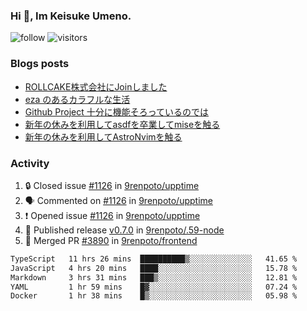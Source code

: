 ### Hi 👋, Im Keisuke Umeno.

<!--
**9renpoto/9renpoto** is a ✨ _special_ ✨ repository because its `README.md` (this file) appears on your GitHub profile.

Here are some ideas to get you started:

- 🔭 I’m currently working on ...
- 🌱 I’m currently learning ...
- 👯 I’m looking to collaborate on ...
- 🤔 I’m looking for help with ...
- 💬 Ask me about ...
- 📫 How to reach me: ...
- 😄 Pronouns: ...
- ⚡ Fun fact: ...
-->

![follow](https://img.shields.io/github/followers/9renpoto?label=Follow&style=social)
![visitors](https://komarev.com/ghpvc/?username=9renpoto&label=Profile%20views&color=0e75b6&style=flat)

### Blogs posts

<!-- BLOG-POST-LIST:START -->
- [ROLLCAKE株式会社にJoinしました](https://9renpoto.win/entry/2024/02/11/join)
- [eza のあるカラフルな生活](https://9renpoto.win/entry/2024/02/01/eza)
- [Github Project 十分に機能そろっているのでは](https://9renpoto.win/entry/2024/01/14/gh-projects)
- [新年の休みを利用してasdfを卒業してmiseを触る](https://9renpoto.win/entry/2024/01/07/mise)
- [新年の休みを利用してAstroNvimを触る](https://9renpoto.win/entry/2024/01/03/new-year-holidays)
<!-- BLOG-POST-LIST:END -->

### Activity

<!--START_SECTION:activity-->
1. 🔒 Closed issue [#1126](https://github.com/9renpoto/upptime/issues/1126) in [9renpoto/upptime](https://github.com/9renpoto/upptime)
2. 🗣 Commented on [#1126](https://github.com/9renpoto/upptime/issues/1126#issuecomment-1941739605) in [9renpoto/upptime](https://github.com/9renpoto/upptime)
3. ❗ Opened issue [#1126](https://github.com/9renpoto/upptime/issues/1126) in [9renpoto/upptime](https://github.com/9renpoto/upptime)
4. 🚀 Published release [v0.7.0](https://github.com/9renpoto/.59-node/releases/tag/v0.7.0) in [9renpoto/.59-node](https://github.com/9renpoto/.59-node)
5. 🎉 Merged PR [#3890](https://github.com/9renpoto/frontend/pull/3890) in [9renpoto/frontend](https://github.com/9renpoto/frontend)
<!--END_SECTION:activity-->

<!--START_SECTION:waka-->

```txt
TypeScript   11 hrs 26 mins  ██████████▒░░░░░░░░░░░░░░   41.65 %
JavaScript   4 hrs 20 mins   ████░░░░░░░░░░░░░░░░░░░░░   15.78 %
Markdown     3 hrs 31 mins   ███▒░░░░░░░░░░░░░░░░░░░░░   12.81 %
YAML         1 hr 59 mins    █▓░░░░░░░░░░░░░░░░░░░░░░░   07.24 %
Docker       1 hr 38 mins    █▒░░░░░░░░░░░░░░░░░░░░░░░   05.98 %
```

<!--END_SECTION:waka-->
